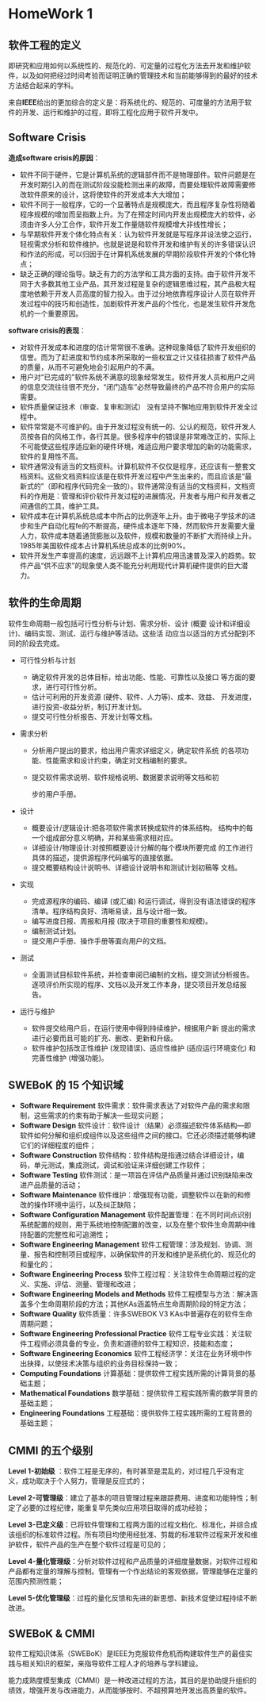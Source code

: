 # HomeWork 1


## 软件工程的定义

即研究和应用如何以系统性的、规范化的、可定量的过程化方法去开发和维护软件，以及如何把经过时间考验而证明正确的管理技术和当前能够得到的最好的技术方法结合起来的学科。

来自**IEEE**给出的更加综合的定义是：将系统化的、规范的、可度量的方法用于软件的开发、运行和维护的过程，即将工程化应用于软件开发中。

## Software Crisis

**造成software crisis的原因**：

- 软件不同于硬件，它是计算机系统的逻辑部件而不是物理部件。软件问题是在开发时期引入的而在测试阶段没能检测出来的故障，而要处理软件故障需要修改软件原来的设计，这将使软件的开发成本大大增加；
- 软件不同于一般程序，它的一个显著特点是规模庞大，而且程序复杂性将随着程序规模的增加而呈指数上升。为了在预定时间内开发出规模庞大的软件，必须由许多人分工合作，软件开发工作量随软件规模增大非线性增长；
- 与早期软件开发个体化特点有关：认为软件开发就是写程序并设法使之运行，轻视需求分析和软件维护。也就是说是和软件开发和维护有关的许多错误认识和作法的形成，可以归因于在计算机系统发展的早期阶段软件开发的个体化特点；
- 缺乏正确的理论指导。缺乏有力的方法学和工具方面的支持。由于软件开发不同于大多数其他工业产品，其开发过程是复杂的逻辑思维过程，其产品极大程度地依赖于开发人员高度的智力投入。由于过分地依靠程序设计人员在软件开发过程中的技巧和创造性，加剧软件开发产品的个性化，也是发生软件开发危机的一个重要原因。

**software crisis的表现**：

- 对软件开发成本和进度的估计常常很不准确。这种现象降低了软件开发组织的信誉。而为了赶进度和节约成本所采取的一些权宜之计又往往损害了软件产品的质量，从而不可避免地会引起用户的不满。
- 用户对“已完成的”软件系统不满意的现象经常发生。软件开发人员和用户之间的信息交流往往很不充分，“闭门造车”必然导致最终的产品不符合用户的实际需要。
- 软件质量保证技术（审查、复审和测试） 没有坚持不懈地应用到软件开发全过程中。
- 软件常常是不可维护的。由于开发过程没有统一的、公认的规范，软件开发人员按各自的风格工作，各行其是。很多程序中的错误是非常难改正的，实际上不可能使这些程序适应新的硬件环境，难适应用户要求增加的新的功能需求，软件的复用性不高。
- 软件通常没有适当的文档资料。计算机软件不仅仅是程序，还应该有一整套文档资料。这些文档资料应该是在软件开发过程中产生出来的，而且应该是“最新式的”（即和程序代码完全一致的）。软件通常没有适当的文档资料，文档资料的作用是：管理和评价软件开发过程的进展情况，开发者与用户和开发者之间通信的工具，维护工具。
- 软件成本在计算机系统总成本中所占的比例逐年上升。由于微电子学技术的进步和生产自动化程fe的不断提高，硬件成本逐年下降，然而软件开发需要大量人力，软件成本随着通货膨胀以及软件，规模和数量的不断扩大而持续上升。1985年美国软件成本占计算机系统总成本的比例90%。
- 软件开发生产率提高的速度，远远跟不上计算机应用迅速普及深入的趋势。软件产品“供不应求”的现象使人类不能充分利用现代计算机硬件提供的巨大潜力。

## 软件的生命周期

软件生命周期一般包括可行性分析与计划、需求分析、设计 (概要 设计和详细设计)、编码实现、测试、运行与维护等活动。这些活 动应当以适当的方式分配到不同的阶段去完成。

- 可行性分析与计划

  - 确定软件开发的总体目标，给出功能、性能、可靠性以及接口 等方面的要求，进行可行性分析。 
  - 估计可利用的开发资源 (硬件、软件、人力等)、成本、效益、 开发进度，进行投资-收益分析，制订开发计划。 
  - 提交可行性分析报告、开发计划等文档。 

- 需求分析

  - 分析用户提出的要求，给出用户需求详细定义，确定软件系统 的各项功能、性能需求和设计约束，确定对文档编制的要求。 

  - 提交软件需求说明、软件规格说明、数据要求说明等文档和初 

    步的用户手册。 

- 设计

  - 概要设计/逻辑设计:把各项软件需求转换成软件的体系结构。 结构中的每一个组成部分意义明确，并和某些需求相对应。 
  - 详细设计/物理设计:对按照概要设计分解的每个模块所要完成 的工作进行具体的描述，提供源程序代码编写的直接依据。 
  - 提交概要结构设计说明书、详细设计说明书和测试计划初稿等 文档。 

- 实现

  - 完成源程序的编码、编译 (或汇编) 和运行调试，得到没有语法错误的程序清单。程序结构良好、清晰易读，且与设计相一致。
  - 编写进度日报、周报和月报 (取决于项目的重要性和规模)。 
  - 编制测试计划。 
  - 提交用户手册、操作手册等面向用户的文档。

- 测试

  - 全面测试目标软件系统，并检查审阅已编制的文档，提交测试分析报告。逐项评价所实现的程序、文档以及开发工作本身，提交项目开发总结报告。

- 运行与维护

  - 软件提交给用户后，在运行使用中得到持续维护，根据用户新 提出的需求进行必要而且可能的扩充、删改、更新和升级。
  - 软件维护包括改正性维护 (发现错误)、适应性维护 (适应运行环境变化) 和完善性维护 (增强功能)。

## SWEBoK 的 15 个知识域

- **Software Requirement**  软件需求：软件需求表达了对软件产品的需求和限制，这些需求的约束有助于解决一些现实问题；
- **Software Design** 软件设计：软件设计（结果）必须描述软件体系结构—即软件如何分解和组织成组件以及这些组件之间的接口。它还必须描述能够构建它们的详细程度的组件；
- **Software Construction** 软件结构：软件结构是指通过结合详细设计，编码，单元测试，集成测试，调试和验证来详细创建工作软件；
- **Software Testing** 软件测试：是一项旨在评估产品质量并通过识别缺陷来改进产品质量的活动；
- **Software Maintenance** 软件维护：增强现有功能，调整软件以在新的和修改的操作环境中运行，以及纠正缺陷；
- **Software Configuration Management** 软件配置管理：在不同时间点识别系统配置的规则，用于系统地控制配置的改变，以及在整个软件生命周期中维持配置的完整性和可追溯性；
- **Software Engineering Management** 软件工程管理：涉及规划、协调、测量、报告和控制项目或程序，以确保软件的开发和维护是系统化的、规范化的和量化的；
- **Software Engineering Process** 软件工程过程：关注软件生命周期过程的定义、实施、评估、测量、管理和改进；
- **Software Engineering Models and Methods** 软件工程模型与方法：解决涵盖多个生命周期阶段的方法；其他KAs涵盖特点生命周期阶段的特定方法；
- **Software Quality** 软件质量：许多SWEBOK V3 KAs中普遍存在的软件生命周期问题；
- **Software Engineering Professional Practice** 软件工程专业实践：关注软件工程师必须具备的专业，负责和道德的软件工程知识，技能和态度；
- **Software Engineering Economics** 软件工程经济学：关注在业务环境中作出抉择，以使技术决策与组织的业务目标保持一致；
- **Computing Foundations** 计算基础：提供软件工程实践所需的计算背景的基础主题；
- **Mathematical Foundations** 数学基础：提供软件工程实践所需的数学背景的基础主题；
- **Engineering Foundations** 工程基础：提供软件工程实践所需的工程背景的基础主题；

## CMMI 的五个级别

**Level 1-初始级** ：软件工程是无序的，有时甚至是混乱的，对过程几乎没有定义，成功取决于个人努力，管理是反应式的；

**Level 2-可管理级**：建立了基本的项目管理过程来跟踪费用、进度和功能特性；制定了必要的过程纪律，能重复早先类似应用项目取得的成功经验；

**Level 3-已定义级**：已将软件管理和工程两方面的过程文档化、标准化，并综合成该组织的标准软件过程。所有项目均使用经批准、剪裁的标准软件过程来开发和维护软件，软件产品的生产在整个软件过程是可见的；

**Level 4-量化管理级**：分析对软件过程和产品质量的详细度量数据，对软件过程和产品都有定量的理解与控制。管理有一个作出结论的客观依据，管理能够在定量的范围内预测性能；

**Level 5-优化管理级**：过程的量化反馈和先进的新思想、新技术促使过程持续不断改进。

## SWEBoK & CMMI

软件工程知识体系（SWEBoK）是IEEE为克服软件危机而构建软件生产的最佳实践与相关知识的框架，来指导软件工程人才的培养与学科建设。

能力成熟度模型集成（CMMI）是一种改进过程的方法，其目的是协助提升组织的绩效，增强开发与改进能力，从而能够按时、不超预算地开发出高质量的软件。



 
